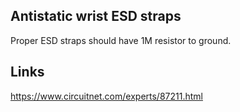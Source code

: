 ## Antistatic wrist ESD straps

Proper ESD straps should have 1M resistor to ground.

## Links

https://www.circuitnet.com/experts/87211.html
